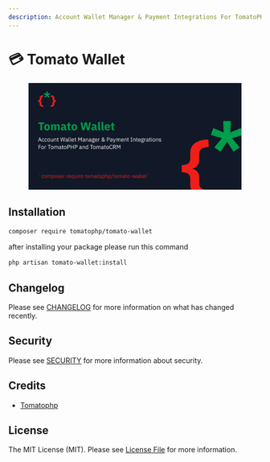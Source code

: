 ```yaml
---
description: Account Wallet Manager & Payment Integrations For TomatoPHP and TomatoCRM
---
```


# 💳 Tomato Wallet

<figure><img src="../../.gitbook/assets/screenshot (32).png" alt=""><figcaption></figcaption></figure>

## Installation

```bash
composer require tomatophp/tomato-wallet
```

after installing your package please run this command

```bash
php artisan tomato-wallet:install
```

## Changelog

Please see [CHANGELOG](CHANGELOG.md) for more information on what has changed recently.

## Security

Please see [SECURITY](SECURITY.md) for more information about security.

## Credits

* [Tomatophp](mailto:info@3x1.io)

## License

The MIT License (MIT). Please see [License File](LICENSE.md) for more information.
